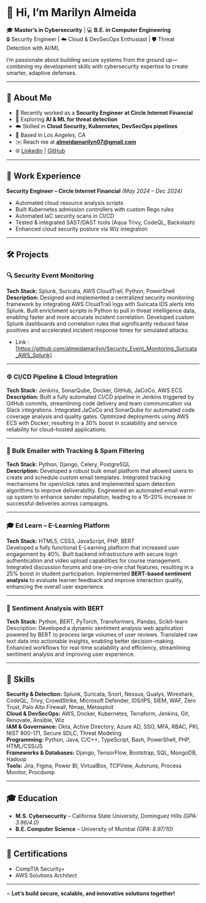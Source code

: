 # 👋 Hi, I’m Marilyn Almeida

🎓 **Master’s in Cybersecurity** | 💻 **B.E. in Computer Engineering**  
🔒 Security Engineer | ☁️ Cloud & DevSecOps Enthusiast | 🛡 Threat Detection with AI/ML  

I’m passionate about building secure systems from the ground up—combining my development skills with cybersecurity expertise to create smarter, adaptive defenses.

---

## 🚀 About Me
- 🔭 Recently worked as a **Security Engineer at Circle Internet Financial**  
- 🌱 Exploring **AI & ML for threat detection**  
- ☁️ Skilled in **Cloud Security, Kubernetes, DevSecOps pipelines**  
- 📍 Based in Los Angeles, CA  
- ✉️ Reach me at **almeidamarilyn07@gmail.com**  
- 🌐 [LinkedIn](https://www.linkedin.com/in/marilynalmeida) | [GitHub](https://github.com/almeidamarilyn)  

---

## 💼 Work Experience

**Security Engineer – Circle Internet Financial** *(May 2024 – Dec 2024)*  
- Automated cloud resource analysis scripts   
- Built Kubernetes admission controllers with custom Rego rules  
- Automated IaC security scans in CI/CD
- Tested & integrated SAST/DAST tools (Aqua Trivy, CodeQL, Backslash)  
- Enhanced cloud security posture via Wiz integration  
---

## 🛠 Projects

### 🔍 Security Event Monitoring  
**Tech Stack:** Splunk, Suricata, AWS CloudTrail, Python, PowerShell  
**Description:** Designed and implemented a centralized security monitoring framework by integrating AWS CloudTrail logs with Suricata IDS alerts into Splunk. Built enrichment scripts in Python to pull in threat intelligence data, enabling faster and more accurate incident correlation. Developed custom Splunk dashboards and correlation rules that significantly reduced false positives and accelerated incident response times for simulated attacks.
- Link : [https://github.com/almeidamarilyn/Security_Event_Monitoring_Suricata_AWS_Splunk]
---

### ⚙️ CI/CD Pipeline & Cloud Integration  
**Tech Stack:** Jenkins, SonarQube, Docker, GitHub, JaCoCo, AWS ECS  
**Description:** Built a fully automated CI/CD pipeline in Jenkins triggered by GitHub commits, streamlining code delivery and team communication via Slack integrations. Integrated JaCoCo and SonarQube for automated code coverage analysis and quality gates. Optimized deployments using AWS ECS with Docker, resulting in a 30% boost in scalability and service reliability for cloud-hosted applications.

---

### 📧 Bulk Emailer with Tracking & Spam Filtering  
**Tech Stack:** Python, Django, Celery, PostgreSQL  
**Description:** Developed a robust bulk email platform that allowed users to create and schedule custom email templates. Integrated tracking mechanisms for open/click rates and implemented spam detection algorithms to improve deliverability. Engineered an automated email warm-up system to enhance sender reputation, leading to a 15–20% increase in successful deliveries across campaigns.

---
### 🎓 Ed Learn – E-Learning Platform  
**Tech Stack:** HTML5, CSS3, JavaScript, PHP, BERT  
Developed a fully functional E-Learning platform that increased user engagement by 40%. Built backend infrastructure with secure login authentication and video upload capabilities for course management. Integrated discussion forums and one-on-one chat features, resulting in a 25% boost in student participation. Implemented **BERT-based sentiment analysis** to evaluate learner feedback and improve interaction quality, enhancing the overall user experience.

---
### 🧠 Sentiment Analysis with BERT

**Tech Stack:** Python, BERT, PyTorch, Transformers, Pandas, Scikit-learn
Description: Developed a dynamic sentiment analysis web application powered by BERT to process large volumes of user reviews. Translated raw text data into actionable insights, enabling better decision-making. Enhanced workflows for real-time scalability and efficiency, streamlining sentiment analysis and improving user experience.

---
## 🧰 Skills

**Security & Detection:** Splunk, Suricata, Snort, Nessus, Qualys, Wireshark, CodeQL, Trivy, CrowdStrike, Microsoft Defender, IDS/IPS, SIEM, WAF, Zero Trust, Palo Alto Firewall, Nmap, Metasploit  
**Cloud & DevSecOps:** AWS, Docker, Kubernetes, Terraform, Jenkins, Git, Renovate, Ansible, Wiz  
**IAM & Governance:** Okta, Active Directory, Azure AD, SSO, MFA, RBAC, PKI, NIST 800-171, Secure SDLC, Threat Modeling  
**Programming:** Python, Java, C/C++, TypeScript, Bash, PowerShell, PHP, HTML/CSS/JS  
**Frameworks & Databases:** Django, TensorFlow, Bootstrap, SQL, MongoDB, Hadoop  
**Tools:** Jira, Figma, Power BI, VirtualBox, TCPView, Autoruns, Process Monitor, Procdump  

---

## 🎓 Education
- **M.S. Cybersecurity** – California State University, Dominguez Hills *(GPA: 3.96/4.0)*  
- **B.E. Computer Science** – University of Mumbai *(GPA: 8.97/10)*  

---

## 📜 Certifications
- CompTIA Security+  
- AWS Solutions Architect  

---

⭐️ **Let’s build secure, scalable, and innovative solutions together!**  
